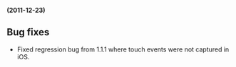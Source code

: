 **(2011-12-23)**
        

## Bug fixes 
- Fixed regression bug from 1.1.1 where touch events were not captured in iOS.